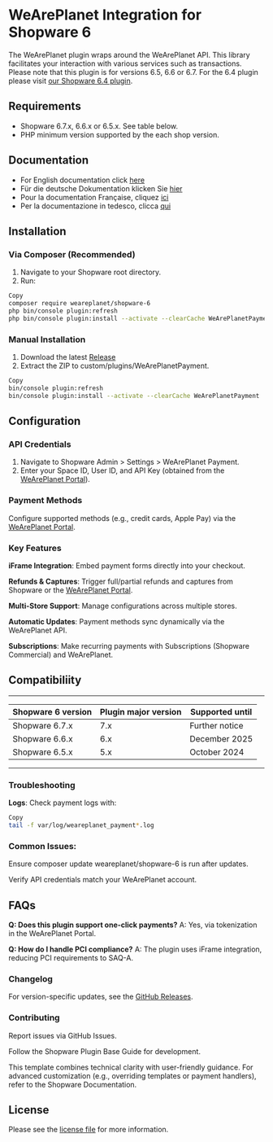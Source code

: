 

WeArePlanet Integration for Shopware 6
=============================

The WeArePlanet plugin wraps around the WeArePlanet API. This library facilitates your interaction with various services such as transactions.
Please note that this plugin is for versions 6.5, 6.6 or 6.7. For the 6.4 plugin please visit [our Shopware 6.4 plugin](https://github.com/weareplanet/shopware-6-4).

## Requirements

- Shopware 6.7.x, 6.6.x or 6.5.x. See table below.
- PHP minimum version supported by the each shop version.

## Documentation

- For English documentation click [here](https://plugin-documentation.weareplanet.com/weareplanet/shopware-6/7.1.0/docs/en/documentation.html)
- Für die deutsche Dokumentation klicken Sie [hier](https://plugin-documentation.weareplanet.com/weareplanet/shopware-6/7.1.0/docs/de/documentation.html)
- Pour la documentation Française, cliquez [ici](https://plugin-documentation.weareplanet.com/weareplanet/shopware-6/7.1.0/docs/fr/documentation.html)
- Per la documentazione in tedesco, clicca [qui](https://plugin-documentation.weareplanet.com/weareplanet/shopware-6/7.1.0/docs/it/documentation.html)

## Installation

### **Via Composer (Recommended)**  
1. Navigate to your Shopware root directory.
2. Run:

```bash
Copy
composer require weareplanet/shopware-6
php bin/console plugin:refresh
php bin/console plugin:install --activate --clearCache WeArePlanetPayment
```

### Manual Installation

1. Download the latest [Release](../../releases)
2. Extract the ZIP to custom/plugins/WeArePlanetPayment.

```bash
Copy
bin/console plugin:refresh  
bin/console plugin:install --activate --clearCache WeArePlanetPayment  
```

## Configuration
### API Credentials

1. Navigate to Shopware Admin > Settings > WeArePlanet Payment.
2. Enter your Space ID, User ID, and API Key (obtained from the [WeArePlanet Portal](https://paymentshub.weareplanet.com/)).

### Payment Methods

Configure supported methods (e.g., credit cards, Apple Pay) via the [WeArePlanet Portal](https://paymentshub.weareplanet.com/).

### Key Features
**iFrame Integration**: Embed payment forms directly into your checkout.

**Refunds & Captures**: Trigger full/partial refunds and captures from Shopware or the [WeArePlanet Portal](https://paymentshub.weareplanet.com/).

**Multi-Store Support**: Manage configurations across multiple stores.

**Automatic Updates**: Payment methods sync dynamically via the WeArePlanet API.

**Subscriptions**: Make recurring payments with Subscriptions (Shopware Commercial) and WeArePlanet.

## Compatibiliity

___________________________________________________________________________________
| Shopware 6 version            | Plugin major version   | Supported until        |
|-------------------------------|------------------------|------------------------|
| Shopware 6.7.x                | 7.x                    | Further notice         |
| Shopware 6.6.x                | 6.x                    | December 2025          |
| Shopware 6.5.x                | 5.x                    | October 2024           |
-----------------------------------------------------------------------------------

### Troubleshooting
**Logs**: Check payment logs with:

```bash
Copy
tail -f var/log/weareplanet_payment*.log
```
### Common Issues:

Ensure composer update weareplanet/shopware-6 is run after updates.

Verify API credentials match your WeArePlanet account.

## FAQs
**Q: Does this plugin support one-click payments?**
A: Yes, via tokenization in the WeArePlanet Portal.

**Q: How do I handle PCI compliance?**
A: The plugin uses iFrame integration, reducing PCI requirements to SAQ-A.

### Changelog
For version-specific updates, see the [GitHub Releases](https://github.com/weareplanet/shopware-6/releases).

### Contributing
Report issues via GitHub Issues.

Follow the Shopware Plugin Base Guide for development.

This template combines technical clarity with user-friendly guidance. For advanced customization (e.g., overriding templates or payment handlers), refer to the Shopware Documentation.

## License

Please see the [license file](https://github.com/weareplanet/shopware-6/blob/master/LICENSE.txt) for more information.
